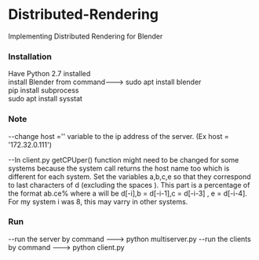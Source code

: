 # Distributed-Rendering
Implementing Distributed Rendering for Blender

<h3>Installation</h3>
Have Python 2.7 installed <br>
install Blender from command---> sudo apt install blender<br>
pip install subprocess <br>
sudo apt install sysstat <br>

<h3>Note</h3>
--change host ='' variable to the ip address of the server. (Ex host = '172.32.0.111')

--In client.py getCPUper() function might need to be changed for some systems because the system call returns the host name too which is different for each system. 
Set the variables a,b,c,e so that they correspond to last characters of d (excluding the spaces ). This part is a percentage of the format ab.ce% where  a will be d[-i],b = d[-i-1],c = d[-i-3] , e = d[-i-4]. For my system i was 8, this may varry in other systems. 

<h3>Run</h3>
--run the server by command ---> python multiserver.py
--run the clients by command ---> python client.py
